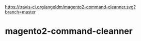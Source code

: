 https://travis-ci.org/angeldm/magento2-command-cleanner.svg?branch=master

# magento2-command-cleanner
